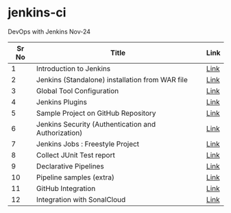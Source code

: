 # jenkins-ci
DevOps with Jenkins Nov-24


Sr No | Title | Link
------|-------|------
1 | Introduction to Jenkins | [Link](./notes/01-introduction.md)
2 | Jenkins (Standalone) installation from WAR file | [Link](./notes/02-installation-from-war.md)
3 | Global Tool Configuration | [Link](./notes/03-tool-config.md)
4 | Jenkins Plugins | [Link](./notes/04-jenkins-plugins.md)
5 | Sample Project on GitHub Repository | [Link](./notes/05-sample-project-setup.md)
6 | Jenkins Security (Authentication and Authorization) | [Link](./notes/06-jenkins-security.md)
7 | Jenkins Jobs : Freestyle Project | [Link](/notes/07-freestyle-jobs.md)
8 | Collect JUnit Test report | [Link](/notes/08-test-reports.md)
9 | Declarative Pipelines | [Link](/notes/09-Pipelines.md)
10 | Pipeline samples (extra) | [Link](notes/10-sample-pipelines.md)
11 | GitHub Integration | [Link](notes/11-integration-with-github.md)
12 | Integration with SonalCloud | [Link](notes/12-sonar-integration.md)